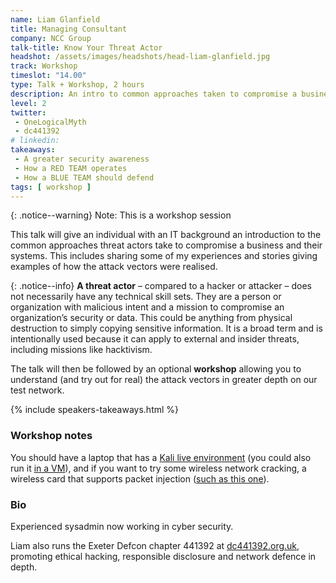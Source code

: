 ```yaml
---
name: Liam Glanfield
title: Managing Consultant
company: NCC Group
talk-title: Know Your Threat Actor
headshot: /assets/images/headshots/head-liam-glanfield.jpg
track: Workshop
timeslot: "14.00"
type: Talk + Workshop, 2 hours
description: An intro to common approaches taken to compromise a business and their systems. Try out the attack vectors for real in greater depth on our test network.
level: 2
twitter:
 - OneLogicalMyth 
 - dc441392
# linkedin: 
takeaways:
 - A greater security awareness
 - How a RED TEAM operates
 - How a BLUE TEAM should defend
tags: [ workshop ]
---
```

{: .notice--warning} 
Note: This is a workshop session

This talk will give an individual with an IT background an introduction to the common approaches threat actors take to compromise a business and their systems. This includes sharing some of my experiences and stories giving examples of how the attack vectors were realised. 

{: .notice--info}
**A threat actor** – compared to a hacker or attacker – does not necessarily have any technical skill sets. They are a person or organization with malicious intent and a mission to compromise an organization’s security or data. This could be anything from physical destruction to simply copying sensitive information. It is a broad term and is intentionally used because it can apply to external and insider threats, including missions like hacktivism. 

The talk will then be followed by an optional <strong>workshop</strong> allowing you to understand (and try out for real) the attack vectors in greater depth on our test network.

{% include speakers-takeaways.html %}

<h3>Workshop notes</h3>
You should have a laptop that has a <a href="https://www.kali.org/" target="_blank" rel="noopener noreferrer">Kali live environment</a> (you could also run it <a href="https://www.offensive-security.com/kali-linux-vm-vmware-virtualbox-image-download/" target="_blank" rel="noopener noreferrer">in a VM</a>), and if you want to try some wireless network cracking, a wireless card that supports packet injection (<a href="https://www.amazon.co.uk/dp/B009DPN8CK/ref=psdc_430581031_t3_B004Y6MIXS" target="_blank" rel="noopener noreferrer">such as this one</a>).

<h3>Bio</h3>
Experienced sysadmin now working in cyber security.

Liam also runs the Exeter Defcon chapter 441392 at <a href=" https://dc441392.org.uk/" target="_blank" rel="noopener noreferrer">dc441392.org.uk</a>, promoting ethical hacking, responsible disclosure and network defence in depth.